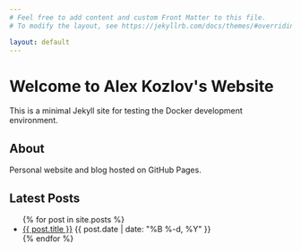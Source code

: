 ```yaml
---
# Feel free to add content and custom Front Matter to this file.
# To modify the layout, see https://jekyllrb.com/docs/themes/#overriding-theme-defaults

layout: default
---
```

# Welcome to Alex Kozlov's Website

This is a minimal Jekyll site for testing the Docker development environment.

## About

Personal website and blog hosted on GitHub Pages.

## Latest Posts

<ul>
  {% for post in site.posts %}
    <li>
      <a href="{{ post.url }}">{{ post.title }}</a>
      <span class="date">{{ post.date | date: "%B %-d, %Y" }}</span>
    </li>
  {% endfor %}
</ul>